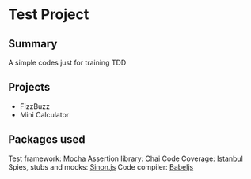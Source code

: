 # Test Project

## Summary
A simple codes just for training TDD

## Projects
- FizzBuzz
- Mini Calculator

## Packages used

Test framework: [Mocha](https://mochajs.org/)
Assertion library: [Chai](https://www.chaijs.com/)
Code Coverage: [Istanbul](https://istanbul.js.org/)
Spies, stubs and mocks: [Sinon.js](https://sinonjs.org/)
Code compiler: [Babeljs](https://babeljs.io/)
